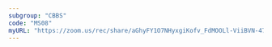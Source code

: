 ```yaml
---
subgroup: "CBBS"
code: "MS08"
myURL: "https://zoom.us/rec/share/aGhyFY1O7NHyxgiKofv_FdMOOLl-ViiBVN-47AuZQ6nSGIwxqCgGlZpGkq8n2e0_.EjwlGGYNwzqo4HmN?startTime=1623780470000"
---
```

